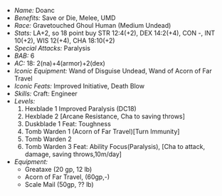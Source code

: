 - *Name:* Doanc
- *Benefits:* Save or Die, Melee, UMD
- *Race:* Gravetouched Ghoul Human (Medium Undead)
- *Stats:* LA+2, so 18 point buy STR 12:4(+2), DEX 14:2(+4), CON -, INT 10(+2), WIS 12(+4), CHA 18:10(+2)
- *Special Attacks:* Paralysis
- *BAB:* 6
- *AC:* 18: 2(na)+4(armor)+2(dex)
- *Iconic Equipment:* Wand of Disguise Undead, Wand of Acorn of Far Travel
- *Iconic Feats:* Improved Initiative, Death Blow
- *Skills:* Craft: Engineer
- *Levels:*
  1. Hexblade 1 Improved Paralysis (DC18)
  2. Hexblade 2 [Arcane Resistance, Cha to saving throws]
  3. Duskblade 1 Feat: Toughness
  4. Tomb Warden 1 (Acorn of Far Travel)[Turn Immunity]
  5. Tomb Warden 2
  6. Tomb Warden 3 Feat: Ability Focus(Paralysis), [Cha to attack, damage, saving throws,10m/day]
- *Equipment:*
  - Greataxe (20 gp, 12 lb)
  - Acorn of Far Travel, (60gp,-)
  - Scale Mail (50gp, ?? lb)
</pre>
